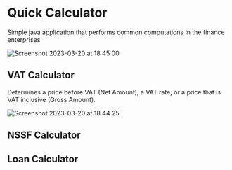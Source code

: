 # Quick Calculator
Simple java application that performs common computations in the finance enterprises

![Screenshot 2023-03-20 at 18 45 00](https://user-images.githubusercontent.com/39821739/226393158-c00fa47c-914c-4e34-a237-c02d9bfea3c5.png)

## VAT Calculator
Determines a price before VAT (Net Amount), a VAT rate, or a price that is VAT inclusive (Gross Amount). 

![Screenshot 2023-03-20 at 18 44 25](https://user-images.githubusercontent.com/39821739/226392899-2b75e0b7-40bb-43a1-a001-ca8490a3b6cb.png)

## NSSF Calculator

## Loan Calculator

